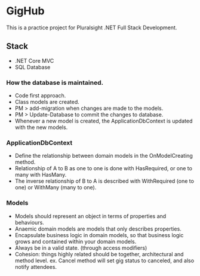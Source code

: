 # GigHub
This is a practice project for Pluralsight .NET Full Stack Development.

## Stack
- .NET Core MVC
- SQL Database

### How the database is maintained.
- Code first approach.
- Class models are created.
- PM > add-migration when changes are made to the models. 
- PM > Update-Database to commit the changes to database.
- Whenever a new model is created, the ApplicationDbContext is updated with the new models.

### ApplicationDbContext
- Define the relationship between domain models in the OnModelCreating method.
- Relationship of A to B as one to one is done with HasRequired, or one to many with HasMany.
- The inverse relationship of B to A is described with WithRequired (one to one) or WithMany (many to one).

### Models
- Models should represent an object in terms of properties and behaviours.
- Anaemic domain models are models that only describes properties. 
- Encapsulate business logic in domain models, so that business logic grows and contained within your domain models.
- Always be in a valid state. (through access modifiers)
- Cohesion: things highly related should be together, architectural and method level. ex. Cancel method will set gig status to canceled, and also notify attendees.